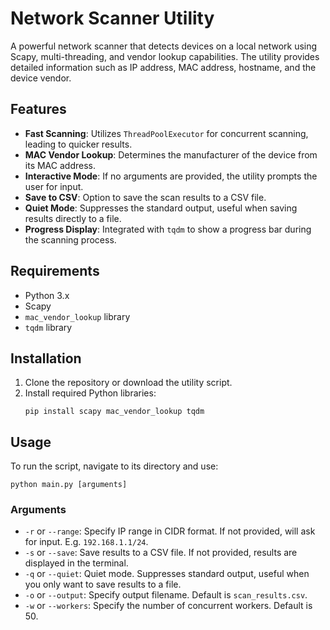 # Network Scanner Utility

A powerful network scanner that detects devices on a local network using Scapy, multi-threading, and vendor lookup capabilities. The utility provides detailed information such as IP address, MAC address, hostname, and the device vendor.

## Features

- **Fast Scanning**: Utilizes `ThreadPoolExecutor` for concurrent scanning, leading to quicker results.
- **MAC Vendor Lookup**: Determines the manufacturer of the device from its MAC address.
- **Interactive Mode**: If no arguments are provided, the utility prompts the user for input.
- **Save to CSV**: Option to save the scan results to a CSV file.
- **Quiet Mode**: Suppresses the standard output, useful when saving results directly to a file.
- **Progress Display**: Integrated with `tqdm` to show a progress bar during the scanning process.

## Requirements

- Python 3.x
- Scapy
- `mac_vendor_lookup` library
- `tqdm` library

## Installation

1. Clone the repository or download the utility script.
2. Install required Python libraries:
    ```
    pip install scapy mac_vendor_lookup tqdm
    ```

## Usage

To run the script, navigate to its directory and use:

```
python main.py [arguments]
```


### Arguments

- `-r` or `--range`: Specify IP range in CIDR format. If not provided, will ask for input. E.g. `192.168.1.1/24`.
- `-s` or `--save`: Save results to a CSV file. If not provided, results are displayed in the terminal.
- `-q` or `--quiet`: Quiet mode. Suppresses standard output, useful when you only want to save results to a file.
- `-o` or `--output`: Specify output filename. Default is `scan_results.csv`.
- `-w` or `--workers`: Specify the number of concurrent workers. Default is 50.

